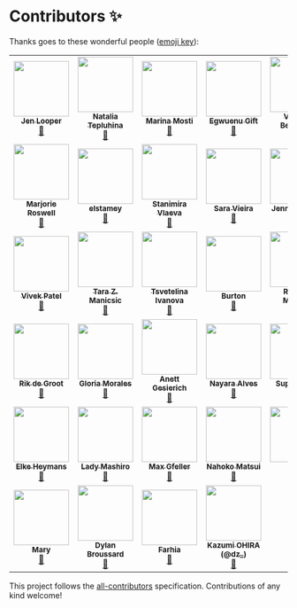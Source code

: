 # Contributors ✨

Thanks goes to these wonderful people ([emoji key](https://allcontributors.org/docs/en/emoji-key)):

<!-- ALL-CONTRIBUTORS-LIST:START - Do not remove or modify this section -->
<!-- prettier-ignore-start -->
<!-- markdownlint-disable -->
<table>
  <tr>
    <td align="center"><a href="http://www.jenlooper.com"><img src="https://avatars2.githubusercontent.com/u/1450004?v=4" width="100px;" alt=""/><br /><sub><b>Jen Looper</b></sub></a><br /><a href="https://github.com/FrontEndFoxes/curriculum/commits?author=jlooper" title="Documentation">📖</a></td>
    <td align="center"><a href="https://twitter.com/N_Tepluhina"><img src="https://avatars0.githubusercontent.com/u/18719025?v=4" width="100px;" alt=""/><br /><sub><b>Natalia Tepluhina</b></sub></a><br /><a href="https://github.com/FrontEndFoxes/curriculum/commits?author=NataliaTepluhina" title="Documentation">📖</a></td>
    <td align="center"><a href="https://github.com/marina-mosti"><img src="https://avatars0.githubusercontent.com/u/14843771?v=4" width="100px;" alt=""/><br /><sub><b>Marina Mosti</b></sub></a><br /><a href="https://github.com/FrontEndFoxes/curriculum/commits?author=marina-mosti" title="Documentation">📖</a></td>
    <td align="center"><a href="https://www.giftegwuenu.com"><img src="https://avatars3.githubusercontent.com/u/17781315?v=4" width="100px;" alt=""/><br /><sub><b>Egwuenu Gift</b></sub></a><br /><a href="https://github.com/FrontEndFoxes/curriculum/commits?author=lauragift21" title="Documentation">📖</a></td>
    <td align="center"><a href="https://twitter.com/vicbergquist"><img src="https://avatars0.githubusercontent.com/u/25737281?v=4" width="100px;" alt=""/><br /><sub><b>Victoria Bergquist</b></sub></a><br /><a href="https://github.com/FrontEndFoxes/curriculum/commits?author=vicbergquist" title="Documentation">📖</a></td>
    <td align="center"><a href="https://github.com/marydavis"><img src="https://avatars2.githubusercontent.com/u/176437?v=4" width="100px;" alt=""/><br /><sub><b>Mary</b></sub></a><br /><a href="https://github.com/FrontEndFoxes/curriculum/commits?author=marydavis" title="Documentation">📖</a></td>
  </tr>
  <tr>
    <td align="center"><a href="https://github.com/mroswell"><img src="https://avatars0.githubusercontent.com/u/192568?v=4" width="100px;" alt=""/><br /><sub><b>Marjorie Roswell</b></sub></a><br /><a href="https://github.com/FrontEndFoxes/curriculum/commits?author=mroswell" title="Documentation">📖</a></td>
    <td align="center"><a href="https://github.com/elstamey"><img src="https://avatars3.githubusercontent.com/u/4660760?v=4" width="100px;" alt=""/><br /><sub><b>elstamey</b></sub></a><br /><a href="https://github.com/FrontEndFoxes/curriculum/commits?author=elstamey" title="Documentation">📖</a></td>
    <td align="center"><a href="https://twitter.com/StanimiraVlaeva"><img src="https://avatars2.githubusercontent.com/u/7893485?v=4" width="100px;" alt=""/><br /><sub><b>Stanimira Vlaeva</b></sub></a><br /><a href="https://github.com/FrontEndFoxes/curriculum/commits?author=sis0k0" title="Documentation">📖</a></td>
    <td align="center"><a href="http://iamsaravieira.com"><img src="https://avatars0.githubusercontent.com/u/1051509?v=4" width="100px;" alt=""/><br /><sub><b>Sara Vieira</b></sub></a><br /><a href="https://github.com/FrontEndFoxes/curriculum/commits?author=SaraVieira" title="Documentation">📖</a></td>
    <td align="center"><a href="http://www.JenniferBland.com"><img src="https://avatars1.githubusercontent.com/u/10262857?v=4" width="100px;" alt=""/><br /><sub><b>Jennifer Bland</b></sub></a><br /><a href="https://github.com/FrontEndFoxes/curriculum/commits?author=ratracegrad" title="Documentation">📖</a></td>
    <td align="center"><a href="https://github.com/MattKomorcec"><img src="https://avatars2.githubusercontent.com/u/7004823?v=4" width="100px;" alt=""/><br /><sub><b>Matija Komorcec</b></sub></a><br /><a href="https://github.com/FrontEndFoxes/curriculum/commits?author=MattKomorcec" title="Documentation">📖</a></td>
  </tr>
  <tr>
    <td align="center"><a href="http://vivens.io"><img src="https://avatars1.githubusercontent.com/u/11770676?v=4" width="100px;" alt=""/><br /><sub><b>Vivek Patel</b></sub></a><br /><a href="https://github.com/FrontEndFoxes/curriculum/commits?author=vivensio" title="Documentation">📖</a></td>
    <td align="center"><a href="https://tzmanics.com"><img src="https://avatars1.githubusercontent.com/u/3611928?v=4" width="100px;" alt=""/><br /><sub><b>Tara Z. Manicsic</b></sub></a><br /><a href="https://github.com/FrontEndFoxes/curriculum/commits?author=tzmanics" title="Documentation">📖</a></td>
    <td align="center"><a href="https://github.com/tsvetie"><img src="https://avatars0.githubusercontent.com/u/8738876?v=4" width="100px;" alt=""/><br /><sub><b>Tsvetelina Ivanova</b></sub></a><br /><a href="https://github.com/FrontEndFoxes/curriculum/commits?author=tsvetie" title="Documentation">📖</a></td>
    <td align="center"><a href="http://tonjohn.com/"><img src="https://avatars1.githubusercontent.com/u/7477471?v=4" width="100px;" alt=""/><br /><sub><b>Burton</b></sub></a><br /><a href="https://github.com/FrontEndFoxes/curriculum/commits?author=tonjohn" title="Documentation">📖</a></td>
    <td align="center"><a href="http://radhika.dev"><img src="https://avatars2.githubusercontent.com/u/3877076?v=4" width="100px;" alt=""/><br /><sub><b>Radhika Morabia</b></sub></a><br /><a href="https://github.com/FrontEndFoxes/curriculum/commits?author=rmorabia" title="Documentation">📖</a></td>
    <td align="center"><a href="https://novella.dev"><img src="https://avatars3.githubusercontent.com/u/38117965?v=4" width="100px;" alt=""/><br /><sub><b>Novella C.</b></sub></a><br /><a href="https://github.com/FrontEndFoxes/curriculum/commits?author=novellac" title="Documentation">📖</a></td>
  </tr>
  <tr>
    <td align="center"><a href="https://www.forsure.dev"><img src="https://avatars3.githubusercontent.com/u/7371571?v=4" width="100px;" alt=""/><br /><sub><b>Rik de Groot</b></sub></a><br /><a href="https://github.com/FrontEndFoxes/curriculum/commits?author=hwdegroot" title="Documentation">📖</a></td>
    <td align="center"><a href="https://codepen.io/gmoraleslondono"><img src="https://avatars2.githubusercontent.com/u/20589565?v=4" width="100px;" alt=""/><br /><sub><b>Gloria Morales</b></sub></a><br /><a href="https://github.com/FrontEndFoxes/curriculum/commits?author=gmoraleslondono" title="Documentation">📖</a></td>
    <td align="center"><a href="https://emsuiko.de"><img src="https://avatars1.githubusercontent.com/u/4366030?v=4" width="100px;" alt=""/><br /><sub><b>Anett Gesierich</b></sub></a><br /><a href="https://github.com/FrontEndFoxes/curriculum/commits?author=emsuiko" title="Documentation">📖</a></td>
    <td align="center"><a href="https://codepen.io/diemoritat/"><img src="https://avatars3.githubusercontent.com/u/1895474?v=4" width="100px;" alt=""/><br /><sub><b>Nayara Alves</b></sub></a><br /><a href="https://github.com/FrontEndFoxes/curriculum/commits?author=diemoritat" title="Documentation">📖</a></td>
    <td align="center"><a href="https://github.com/alphacentauri82"><img src="https://avatars2.githubusercontent.com/u/25756676?v=4" width="100px;" alt=""/><br /><sub><b>Super Diana</b></sub></a><br /><a href="https://github.com/FrontEndFoxes/curriculum/commits?author=alphacentauri82" title="Documentation">📖</a></td>
    <td align="center"><a href="https://github.com/Vannsl"><img src="https://avatars3.githubusercontent.com/u/5849721?v=4" width="100px;" alt=""/><br /><sub><b>Vanessa Böhner</b></sub></a><br /><a href="https://github.com/FrontEndFoxes/curriculum/commits?author=Vannsl" title="Documentation">📖</a></td>
  </tr>
  <tr>
    <td align="center"><a href="http://elkewritescode.be"><img src="https://avatars1.githubusercontent.com/u/31392019?v=4" width="100px;" alt=""/><br /><sub><b>Elke Heymans</b></sub></a><br /><a href="https://github.com/FrontEndFoxes/curriculum/commits?author=ElkeBxl" title="Documentation">📖</a></td>
    <td align="center"><a href="http://ladymashiro.ch"><img src="https://avatars3.githubusercontent.com/u/33541195?v=4" width="100px;" alt=""/><br /><sub><b>Lady Mashiro</b></sub></a><br /><a href="https://github.com/FrontEndFoxes/curriculum/commits?author=LadyMashiro" title="Documentation">📖</a></td>
    <td align="center"><a href="http://twitter.com/mgfeller"><img src="https://avatars1.githubusercontent.com/u/361435?v=4" width="100px;" alt=""/><br /><sub><b>Max Gfeller</b></sub></a><br /><a href="https://github.com/FrontEndFoxes/curriculum/commits?author=MaxGfeller" title="Documentation">📖</a></td>
    <td align="center"><a href="https://github.com/nahokomatsui"><img src="https://avatars3.githubusercontent.com/u/12132975?v=4" width="100px;" alt=""/><br /><sub><b>Nahoko Matsui</b></sub></a><br /><a href="https://github.com/FrontEndFoxes/curriculum/commits?author=nahokomatsui" title="Documentation">📖</a></td>
    <td align="center"><a href="https://github.com/ryamakuchi"><img src="https://avatars3.githubusercontent.com/u/35450730?v=4" width="100px;" alt=""/><br /><sub><b>rry</b></sub></a><br /><a href="https://github.com/FrontEndFoxes/curriculum/commits?author=ryamakuchi" title="Documentation">📖</a></td>
    <td align="center"><a href="https://github.com/chisaco"><img src="https://avatars3.githubusercontent.com/u/13715682?v=4" width="100px;" alt=""/><br /><sub><b>chisaco</b></sub></a><br /><a href="https://github.com/FrontEndFoxes/curriculum/commits?author=chisaco" title="Documentation">📖</a></td>
  </tr>
  <tr>
    <td align="center"><a href="https://github.com/marymar"><img src="https://avatars3.githubusercontent.com/u/6716466?v=4" width="100px;" alt=""/><br /><sub><b>Mary</b></sub></a><br /><a href="https://github.com/FrontEndFoxes/curriculum/commits?author=marymar" title="Documentation">📖</a></td>
    <td align="center"><a href="https://assurance-maladie-digital.github.io/vue-dot/en/"><img src="https://avatars1.githubusercontent.com/u/10298932?v=4" width="100px;" alt=""/><br /><sub><b>Dylan Broussard</b></sub></a><br /><a href="https://github.com/FrontEndFoxes/curriculum/commits?author=deraw" title="Documentation">📖</a></td>
    <td align="center"><a href="http://farhia.netlify.app"><img src="https://avatars1.githubusercontent.com/u/20928494?v=4" width="100px;" alt=""/><br /><sub><b>Farhia</b></sub></a><br /><a href="https://github.com/FrontEndFoxes/curriculum/commits?author=FarhiaM" title="Documentation">📖</a></td>
    <td align="center"><a href="https://medium.com/@dzeyelid"><img src="https://avatars0.githubusercontent.com/u/977117?v=4" width="100px;" alt=""/><br /><sub><b>Kazumi OHIRA (@dz_)</b></sub></a><br /><a href="https://github.com/FrontEndFoxes/curriculum/commits?author=dzeyelid" title="Documentation">📖</a></td>
  </tr>
</table>

<!-- markdownlint-enable -->
<!-- prettier-ignore-end -->

<!-- ALL-CONTRIBUTORS-LIST:END -->

This project follows the [all-contributors](https://github.com/all-contributors/all-contributors) specification. Contributions of any kind welcome!
